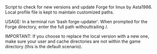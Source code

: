 Script to check for new versions and update Forge for linux by Asta1986.
Local profile file is kept to maintain customized paths.

USAGE: In a terminal run 'bash forge-updater'. When prompted for the Forge directory, enter the full path withouttrailing /.

IMPORTANT: If you choose to replace the local version with a new one, make sure your user and cache
directories are not within the game directory (this is the default scenario).
